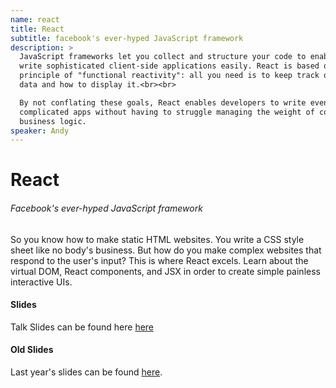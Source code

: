 ```yaml
---
name: react
title: React
subtitle: facebook's ever-hyped JavaScript framework
description: >
  JavaScript frameworks let you collect and structure your code to enable you to
  write sophisticated client-side applications easily. React is based on the
  principle of "functional reactivity": all you need is to keep track of your
  data and how to display it.<br><br>

  By not conflating these goals, React enables developers to write even very
  complicated apps without having to struggle managing the weight of complicated
  business logic.
speaker: Andy
---
```


# React
###### Facebook's ever-hyped JavaScript framework

So you know how to make static HTML websites. You write a CSS style sheet like no body's business. But how do you make complex websites that respond to the user's input? This is where React excels. Learn about the virtual DOM, React components, and JSX in order to create simple painless interactive UIs.


#### Slides
Talk Slides can be found here [here](https://docs.google.com/presentation/d/1y5qssBx13GuFUZR7F6ramtVUZlO2VyCKLU89uUvgC28/edit?usp=sharing)
#### Old Slides
Last year's slides can be found [here][1].

[1]: slides.pdf
